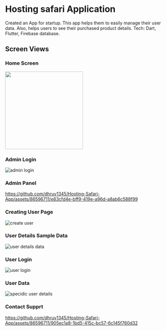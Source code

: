 # Hosting safari Application

Created an App for startup. This app helps them to easily manage their user data. Also, helps users to see their purchased product details. Tech: Dart, Flutter, Firebase database.


## Screen Views

### Home Screen
<img src="https://github.com/dhruv1345/Hosting-Safari-App/assets/86596711/951270cc-cb72-421c-a1d0-6de93e53bfd6" width="250" />

### Admin Login
![admin login](https://github.com/dhruv1345/Hosting-Safari-App/assets/86596711/d41f30a1-b631-457d-ac79-6d5ce5016e5c)

### Admin Panel
https://github.com/dhruv1345/Hosting-Safari-App/assets/86596711/e83cfd4e-bff9-419e-a96d-a8ab6c588f99

### Creating User Page
![create user](https://github.com/dhruv1345/Hosting-Safari-App/assets/86596711/84937d45-799b-4dd5-912d-2cd4c5b375ec)

### User Details Sample Data
![user details data](https://github.com/dhruv1345/Hosting-Safari-App/assets/86596711/e3de816a-ec8e-473d-8173-5da024f7de2c)

### User Login 
![user login](https://github.com/dhruv1345/Hosting-Safari-App/assets/86596711/7e6820ed-f5d4-465c-9a21-e1a62e8837af)

### User Data 
![specidic user details](https://github.com/dhruv1345/Hosting-Safari-App/assets/86596711/23b70580-942a-4897-94de-fb5b30e42629)

### Contact Supprt 
https://github.com/dhruv1345/Hosting-Safari-App/assets/86596711/905ec1a8-1bd5-415c-bc57-6c145f760d32




